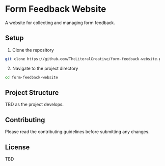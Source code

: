 # Form Feedback Website

A website for collecting and managing form feedback.

## Setup
1. Clone the repository
```bash
git clone https://github.com/TheLiteralCreative/form-feedback-website.git
```

2. Navigate to the project directory
```bash
cd form-feedback-website
```

## Project Structure
TBD as the project develops.

## Contributing
Please read the contributing guidelines before submitting any changes.

## License
TBD
